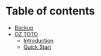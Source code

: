 # Table of contents

* [Backup](README.md)
* [OZ TOTO](oz-toto-1/README.md)
  * [Introduction](oz-toto-1/oz-toto.md)
  * [Quick Start](oz-toto-1/quick-start.md)

